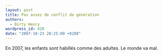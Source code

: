 ```yaml
---
layout: post
title: Pas assez de conflit de génération
authors:
  - Dirty Henry
wordpress_id: 420
date: "2007-10-23 20:25:00 +0200"
---
```


En 2007, les enfants sont habillés comme des adultes. Le monde va mal.
